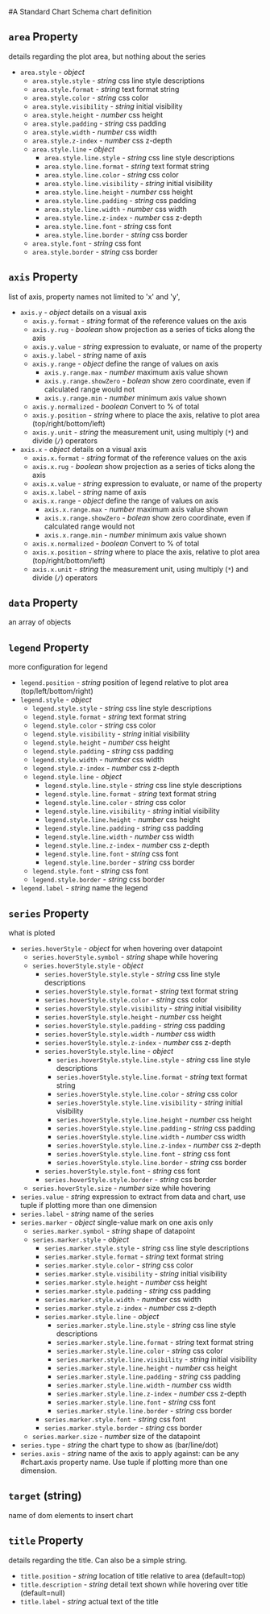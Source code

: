 #A Standard Chart Schema
chart definition

## `area` Property
details regarding the plot area, but nothing about the series

  * `area.style` - *object*
    * `area.style.style` - *string* css line style descriptions
    * `area.style.format` - *string* text format string
    * `area.style.color` - *string* css color
    * `area.style.visibility` - *string* initial visibility
    * `area.style.height` - *number* css height
    * `area.style.padding` - *string* css padding
    * `area.style.width` - *number* css width
    * `area.style.z-index` - *number* css z-depth
    * `area.style.line` - *object*
      * `area.style.line.style` - *string* css line style descriptions
      * `area.style.line.format` - *string* text format string
      * `area.style.line.color` - *string* css color
      * `area.style.line.visibility` - *string* initial visibility
      * `area.style.line.height` - *number* css height
      * `area.style.line.padding` - *string* css padding
      * `area.style.line.width` - *number* css width
      * `area.style.line.z-index` - *number* css z-depth
      * `area.style.line.font` - *string* css font
      * `area.style.line.border` - *string* css border
    * `area.style.font` - *string* css font
    * `area.style.border` - *string* css border
## `axis` Property
list of axis, property names not limited to 'x' and 'y', 

  * `axis.y` - *object* details on a visual axis
    * `axis.y.format` - *string* format of the reference values on the axis
    * `axis.y.rug` - *boolean* show projection as a series of ticks along the axis
    * `axis.y.value` - *string* expression to evaluate, or name of the property
    * `axis.y.label` - *string* name of axis
    * `axis.y.range` - *object* define the range of values on axis
      * `axis.y.range.max` - *number* maximum axis value shown
      * `axis.y.range.showZero` - *bolean* show zero coordinate, even if calculated range would not
      * `axis.y.range.min` - *number* minimum axis value shown
    * `axis.y.normalized` - *boolean* Convert to % of total
    * `axis.y.position` - *string* where to place the axis, relative to plot area (top/right/bottom/left)
    * `axis.y.unit` - *string* the measurement unit, using multiply (`*`) and divide (`/`) operators
  * `axis.x` - *object* details on a visual axis
    * `axis.x.format` - *string* format of the reference values on the axis
    * `axis.x.rug` - *boolean* show projection as a series of ticks along the axis
    * `axis.x.value` - *string* expression to evaluate, or name of the property
    * `axis.x.label` - *string* name of axis
    * `axis.x.range` - *object* define the range of values on axis
      * `axis.x.range.max` - *number* maximum axis value shown
      * `axis.x.range.showZero` - *bolean* show zero coordinate, even if calculated range would not
      * `axis.x.range.min` - *number* minimum axis value shown
    * `axis.x.normalized` - *boolean* Convert to % of total
    * `axis.x.position` - *string* where to place the axis, relative to plot area (top/right/bottom/left)
    * `axis.x.unit` - *string* the measurement unit, using multiply (`*`) and divide (`/`) operators
## `data` Property
an array of objects

## `legend` Property
more configuration for legend

  * `legend.position` - *string* position of legend relative to plot area (top/left/bottom/right)
  * `legend.style` - *object*
    * `legend.style.style` - *string* css line style descriptions
    * `legend.style.format` - *string* text format string
    * `legend.style.color` - *string* css color
    * `legend.style.visibility` - *string* initial visibility
    * `legend.style.height` - *number* css height
    * `legend.style.padding` - *string* css padding
    * `legend.style.width` - *number* css width
    * `legend.style.z-index` - *number* css z-depth
    * `legend.style.line` - *object*
      * `legend.style.line.style` - *string* css line style descriptions
      * `legend.style.line.format` - *string* text format string
      * `legend.style.line.color` - *string* css color
      * `legend.style.line.visibility` - *string* initial visibility
      * `legend.style.line.height` - *number* css height
      * `legend.style.line.padding` - *string* css padding
      * `legend.style.line.width` - *number* css width
      * `legend.style.line.z-index` - *number* css z-depth
      * `legend.style.line.font` - *string* css font
      * `legend.style.line.border` - *string* css border
    * `legend.style.font` - *string* css font
    * `legend.style.border` - *string* css border
  * `legend.label` - *string* name the legend

## `series` Property

what is ploted 

  * `series.hoverStyle` - *object* for when hovering over datapoint
    * `series.hoverStyle.symbol` - *string* shape while hovering
    * `series.hoverStyle.style` - *object*
      * `series.hoverStyle.style.style` - *string* css line style descriptions
      * `series.hoverStyle.style.format` - *string* text format string
      * `series.hoverStyle.style.color` - *string* css color
      * `series.hoverStyle.style.visibility` - *string* initial visibility
      * `series.hoverStyle.style.height` - *number* css height
      * `series.hoverStyle.style.padding` - *string* css padding
      * `series.hoverStyle.style.width` - *number* css width
      * `series.hoverStyle.style.z-index` - *number* css z-depth
      * `series.hoverStyle.style.line` - *object*
        * `series.hoverStyle.style.line.style` - *string* css line style descriptions
        * `series.hoverStyle.style.line.format` - *string* text format string
        * `series.hoverStyle.style.line.color` - *string* css color
        * `series.hoverStyle.style.line.visibility` - *string* initial visibility
        * `series.hoverStyle.style.line.height` - *number* css height
        * `series.hoverStyle.style.line.padding` - *string* css padding
        * `series.hoverStyle.style.line.width` - *number* css width
        * `series.hoverStyle.style.line.z-index` - *number* css z-depth
        * `series.hoverStyle.style.line.font` - *string* css font
        * `series.hoverStyle.style.line.border` - *string* css border
      * `series.hoverStyle.style.font` - *string* css font
      * `series.hoverStyle.style.border` - *string* css border
    * `series.hoverStyle.size` - *number* size while hovering
  * `series.value` - *string* expression to extract from data and chart, use tuple if plotting more than one dimension
  * `series.label` - *string* name of the series
  * `series.marker` - *object* single-value mark on one axis only
    * `series.marker.symbol` - *string* shape of datapoint
    * `series.marker.style` - *object*
      * `series.marker.style.style` - *string* css line style descriptions
      * `series.marker.style.format` - *string* text format string
      * `series.marker.style.color` - *string* css color
      * `series.marker.style.visibility` - *string* initial visibility
      * `series.marker.style.height` - *number* css height
      * `series.marker.style.padding` - *string* css padding
      * `series.marker.style.width` - *number* css width
      * `series.marker.style.z-index` - *number* css z-depth
      * `series.marker.style.line` - *object*
        * `series.marker.style.line.style` - *string* css line style descriptions
        * `series.marker.style.line.format` - *string* text format string
        * `series.marker.style.line.color` - *string* css color
        * `series.marker.style.line.visibility` - *string* initial visibility
        * `series.marker.style.line.height` - *number* css height
        * `series.marker.style.line.padding` - *string* css padding
        * `series.marker.style.line.width` - *number* css width
        * `series.marker.style.line.z-index` - *number* css z-depth
        * `series.marker.style.line.font` - *string* css font
        * `series.marker.style.line.border` - *string* css border
      * `series.marker.style.font` - *string* css font
      * `series.marker.style.border` - *string* css border
    * `series.marker.size` - *number* size of the datapoint
  * `series.type` - *string* the chart type to show as (bar/line/dot)
  * `series.axis` - *string* name of the axis to apply against: can be any #chart.axis property name. Use tuple if plotting more than one dimension.
## `target` (string)
name of dom elements to insert chart
## `title` Property
details regarding the title. Can also be a simple string.

  * `title.position` - *string* location of title relative to area (default=top)
  * `title.description` - *string* detail text shown while hovering over title (default=null)
  * `title.label` - *string* actual text of the title
